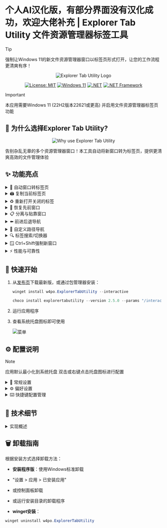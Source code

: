 # 个人AI汉化版，有部分界面没有汉化成功，欢迎大佬补充 | Explorer Tab Utility 文件资源管理器标签工具

> [!TIP]
> 强制让Windows 11的新文件资源管理器窗口以标签页形式打开，让您的工作流程更清爽有序！

<div align="center">
  <img src="https://cdn.jsdelivr.net/gh/w4po/ExplorerTabUtility@master/Assets/ExplorerTabUtilityLogo.gif" alt="Explorer Tab Utility Logo">
  
  [![License: MIT](https://img.shields.io/badge/License-MIT-yellow.svg)](https://opensource.org/licenses/MIT)
  [![Windows 11](https://img.shields.io/badge/Windows%2011-22H2+-blue.svg)](https://www.microsoft.com/windows/windows-11)
  [![.NET](https://img.shields.io/badge/.NET-9.0-purple.svg)](https://dotnet.microsoft.com/download)
  [![.NET Framework](https://img.shields.io/badge/.NET%20Framework-4.8.1-purple.svg)](https://dotnet.microsoft.com/download/dotnet-framework)
</div>

> [!IMPORTANT]
> 本应用需要Windows 11 (22H2版本22621或更高) 并启用文件资源管理器标签页功能

## 🤔 为什么选择Explorer Tab Utility?

<div align="center">
  <img src="https://cdn.jsdelivr.net/gh/w4po/ExplorerTabUtility@master/Assets/TheWhy.png" alt="Why use Explorer Tab Utility">
</div>

告别杂乱无章的多个资源管理器窗口！本工具自动将新窗口转为标签页，提供更清爽高效的文件管理体验

## ✨ 功能亮点

<details>
<summary>🔄 自动窗口转标签页</summary>

- 无缝转换新窗口为标签页
- 路径已打开时自动切换到现有标签
- 支持虚拟桌面切换快捷键
- 支持标签页的附着/分离
- 优雅处理"在文件夹中显示"文件选择
- 支持批量打开多个标签页

**效果演示:**
![窗口转标签页](https://cdn.jsdelivr.net/gh/w4po/ExplorerTabUtility@master/Assets/WindowToTab.gif)
</details>

<details>
<summary>🖨️ 复制当前标签页</summary>

- 快速复制当前标签/窗口
- 可选择复制为标签页或新窗口(切换`标签`选项)
- 保留当前位置和选中项

**效果演示:**
![复制标签页](https://cdn.jsdelivr.net/gh/w4po/ExplorerTabUtility@master/Assets/DuplicateTab.gif)
</details>

<details>
<summary>♻️ 重新打开关闭的标签</summary>

- 恢复最近关闭的标签/窗口
- 可选择恢复为标签页或新窗口(切换`标签`选项)
- 精确还原位置和选中项
- 历史记录跨应用重启保存(需在设置启用"保存关闭历史")

**效果演示:**
![重新打开标签](https://cdn.jsdelivr.net/gh/w4po/ExplorerTabUtility@master/Assets/ReopenClosedTab.gif)
</details>

<details>
<summary>🔄 恢复先前窗口</summary>

- 文件资源管理器重启/崩溃或系统重启后自动恢复窗口
- 通过"恢复先前窗口"设置配置
- 首次启动时显示确认对话框

![恢复窗口](https://cdn.jsdelivr.net/gh/w4po/ExplorerTabUtility@master/Assets/RestorePrevious.png)
</details>

<details>
<summary>📋 分离与贴靠窗口</summary>

- 将当前标签分离为新窗口
- 将窗口贴靠屏幕边缘(左/右/上/下)
- 单快捷键串联多个操作
- 示例设置(CTRL + Q):
  1. 第一步：分离当前标签
  2. 第二步：原窗口贴靠左侧
  3. 第三步：新窗口贴靠右侧(可调延迟)
- 自定义延迟匹配系统性能

**效果演示:**
![分离贴靠](https://cdn.jsdelivr.net/gh/w4po/ExplorerTabUtility@master/Assets/DetachSnap.gif)
</details>

<details>
<summary>⬅️ 前进后退导航</summary>

- 通过以下方式在文件资源管理器导航：
  - 自定义快捷键
  - 点击文件夹空白处
- 快速切换目录的理想选择

**效果演示:**
![导航演示](https://cdn.jsdelivr.net/gh/w4po/ExplorerTabUtility@master/Assets/NavigateBack.gif)
</details>

<details>
<summary>📁 自定义路径导航</summary>

- 为常用位置设置快捷键
- 可选择打开为标签页或新窗口(切换`标签`选项)
- 支持多种格式：
  - 标准路径：`C:\Users\Documents`
  - 环境变量：`%USERPROFILE%\Downloads`
  - Windows CLSID路径：`{A8CDFF1C-4878-43be-B5FD-F8091C1C60D0}`(特殊文件夹)
  - 程序和文件：`C:\file.txt`
  - 网址：`https://github.com/w4po/ExplorerTabUtility`(默认浏览器打开)
- 快速访问系统文件夹

**效果演示:**
![自定义路径](https://cdn.jsdelivr.net/gh/w4po/ExplorerTabUtility@master/Assets/CustomLocation.gif)
</details>

<details>
<summary>🔍 标签搜索/切换器</summary>

- 快速查找切换已打开标签
- 输入部分文件夹名或路径搜索
- 方向键导航，Enter选择
- 特殊操作修饰键：
  - 默认：切换到现有标签或新标签打开
  - SHIFT键：在新窗口打开
  - CTRL键：强制复制标签
- 一键清除关闭历史

![标签搜索](https://cdn.jsdelivr.net/gh/w4po/ExplorerTabUtility@master/Assets/TabSearch.gif)
</details>

<details>
<summary>🪟 Ctrl+Shift强制新窗口</summary>

- 按住Ctrl+Shift打开位置时强制新窗口
- 临时覆盖窗口钩子和标签重用设置
- 需要独立窗口时的完美解决方案
</details>

<details>
<summary>⚡ 性能与可靠性</summary>

- 轻量级资源占用
- 快速响应的标签创建
- 基于COM的稳定实现
- 可靠的窗口状态管理
</details>

## 🚀 快速开始

1. 从[发布页](https://github.com/w4po/ExplorerTabUtility/releases)下载最新版，或通过包管理器安装：
    ```powershell
    winget install w4po.ExplorerTabUtility --interactive
    ```
    ```powershell
    choco install explorertabutility --version 2.5.0 --params "/interactive"
    ```
2. 运行应用程序
3. 查看系统托盘图标即可使用

    ![菜单](https://cdn.jsdelivr.net/gh/w4po/ExplorerTabUtility@master/Assets/Menu.png)

## ⚙️ 配置说明

> [!NOTE]
> 应用默认最小化到系统托盘
> 双击或右键点击托盘图标进行配置

<details>
<summary>🔧 常规设置</summary>

- **窗口钩子**：启用/禁用自动窗口转标签页
- **重用标签**：切换到现有标签而非重复打开
- **键盘钩子**：启用/禁用快捷键
- **鼠标钩子**：启用/禁用鼠标导航
- **开机启动**：配置随Windows启动
- **设置持久化**：
  * 设置存储在AppData目录的JSON文件中：
  * %APPDATA%\ExplorerTabUtility\settings.json
  * 如需重置，直接删除此文件即可
</details>

<details>
<summary>⚙️ 偏好设置</summary>

- **自动更新**：启动时检查更新
- **主题问题**：使用替代窗口隐藏方法(解决主题兼容问题)
- **保存关闭历史**：保存最近关闭窗口记录
- **恢复先前窗口**：重启后恢复之前窗口
- **隐藏托盘图标**：隐藏系统托盘图标
* 需先配置`ToggleVisibility`快捷键

![偏好设置](https://cdn.jsdelivr.net/gh/w4po/ExplorerTabUtility@master/Assets/Preferences.png)
</details>

<details>
<summary>⌨️ 快捷键配置管理</summary>

### 配置选项
- 新建配置
- 从文件导入
- 导出到文件
- 启用/禁用单个配置

### 配置设置
每个配置包含以下设置：

1. **基本配置**
 - 快捷键：设置组合键(支持修饰键)
 - 作用域：全局或仅文件资源管理器
 - 操作类型：
   - `打开`：打开指定位置
   - `复制`：复制当前标签
   - `重新打开`：恢复最后关闭的位置
   - `标签搜索`：打开搜索弹出框
   - `后退`：在当前标签后退
   - `前进`：在当前标签前进
   - `向上`：向上一级目录
   - `设为目标窗口`：标记当前窗口为新建标签目标
   - `切换窗口钩子`：启用/禁用窗口钩子
   - `切换标签重用`：启用/禁用标签重用
   - `切换可见性`：显示/隐藏主窗口
   - `分离标签`：将当前标签分离为新窗口
   - `贴靠`：将窗口贴靠屏幕边缘
 - 路径字段(用于`打开`操作)
   - 留空则打开新标签
   - 支持多种路径格式(见自定义路径导航)

2. **高级设置**
 - 执行延迟：设置延迟滑块
 - 按键处理：控制是否传递快捷键
 - 配置删除：移除不需要的配置

![表单](https://cdn.jsdelivr.net/gh/w4po/ExplorerTabUtility@master/Assets/Form.png)

> [!TIP]
> 使用"已处理"开关控制是否将快捷键传递给其他应用

> [!NOTE]
> `设为目标窗口`操作可指定新建标签的目标窗口，适用于多窗口或虚拟桌面场景
</details>

## 🔧 技术细节

<details>
<summary>实现概述</summary>

### 核心组件

#### 1. 🔌 COM集成
- 通过原生COM接口与Windows Shell交互：
- `Shell32`：核心Shell功能
- `SHDocVw`：资源管理器窗口管理
- 自定义COM接口实现
- 高效的PIDL处理
- 线程安全的COM对象管理

#### 2. 🪟 窗口管理
- 高级窗口跟踪：
- 线程安全的窗口追踪
- 智能标签页转换逻辑
- 特殊文件夹导航支持

#### 3. ⚡ 进程与事件系统
- 健壮的进程监控：
- 崩溃自动恢复
- 事件驱动架构
- 异步操作处理

#### 4. 🚀 性能优化
- 智能缓存机制：
- 窗口句柄缓存
- 路径比较优化
- 高效资源管理

#### 5. 🎨 现代UI
- WPF现代化界面：
- XAML组件
- Windows 11设计语言
- 增强的系统托盘集成

### 关键技术
- .NET 9和.NET Framework 4.8.1
- Windows COM API
- WPF界面框架
</details>

## 🗑️ 卸载指南

根据安装方式选择卸载方法：

- **安装程序版**：使用Windows标准卸载
- "设置 > 应用 > 已安装应用"
- 或控制面板卸载
- 或运行安装目录的卸载程序

- **winget安装**：
```powershell
winget uninstall w4po.ExplorerTabUtility
